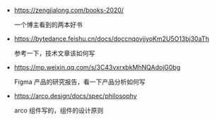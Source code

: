 - https://zengjialong.com/books-2020/

  一个博主看到的两本好书

- https://bytedance.feishu.cn/docs/doccnqovjjyoKm2U5O13bj30aTh

  参考一下，技术文章该如何写

- https://mp.weixin.qq.com/s/3C43vxrxbkMhNQAdojG0bg

  Figma 产品的研究报告，看一下产品分析如何写

- https://arco.design/docs/spec/philosophy

  arco 组件写的，组件的设计原则

